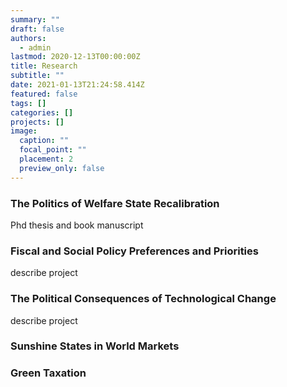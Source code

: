 ```yaml
---
summary: ""
draft: false
authors:
  - admin
lastmod: 2020-12-13T00:00:00Z
title: Research
subtitle: ""
date: 2021-01-13T21:24:58.414Z
featured: false
tags: []
categories: []
projects: []
image:
  caption: ""
  focal_point: ""
  placement: 2
  preview_only: false
---
```

### The Politics of Welfare State Recalibration 

Phd thesis and book manuscript 





### Fiscal and Social Policy Preferences and Priorities 

describe project 



### The Political Consequences of Technological Change

describe project



### Sunshine States in World Markets



### Green Taxation